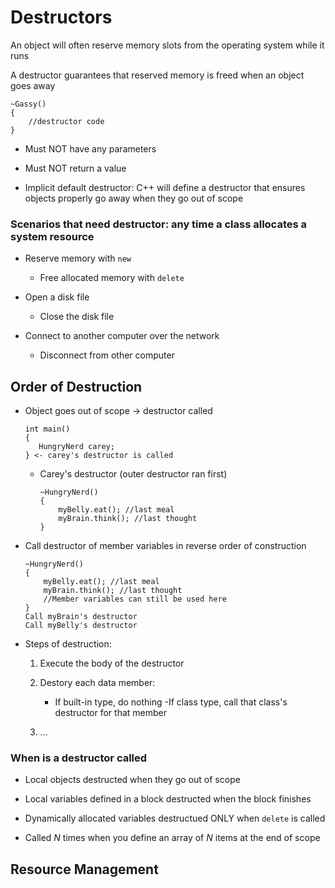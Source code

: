 # Destructors 

An object will often reserve memory slots from the operating system while it runs 

A destructor guarantees that reserved memory is freed when an object goes away

```
~Gassy()
{
    //destructor code 
}
```
- Must NOT have any parameters

- Must NOT return a value 

- Implicit default destructor: C++ will define a destructor that ensures objects properly go away when they go out of scope

### Scenarios that need destructor: any time a class allocates a system resource

- Reserve memory with `new` 

    - Free allocated memory with `delete`

- Open a disk file 

    - Close the disk file 

- Connect to another computer over the network 

    - Disconnect from other computer


## Order of Destruction 

- Object goes out of scope -> destructor called 
     
     ```
     int main()
     {
        HungryNerd carey; 
     } <- carey's destructor is called 
     ```

    - Carey's destructor (outer destructor ran first) 

        ```
        ~HungryNerd()
        {
            myBelly.eat(); //last meal
            myBrain.think(); //last thought 
        }
        ```
- Call destructor of member variables in reverse order of construction 

    ```
    ~HungryNerd()
    {
        myBelly.eat(); //last meal
        myBrain.think(); //last thought 
        //Member variables can still be used here 
    }  
    Call myBrain's destructor 
    Call myBelly's destructor  

- Steps of destruction: 

    1. Execute the body of the destructor 
    2. Destory each data member: 

        - If built-in type, do nothing 
        -If class type, call that class's destructor for that member 
    3. ...

### When is a destructor called 

- Local objects destructed when they go out of scope 

- Local variables defined in a block destructed when the block finishes 

- Dynamically allocated variables destructued ONLY when `delete` is called 

- Called *N* times when you define an array of *N* items at the end of scope

## Resource Management 
